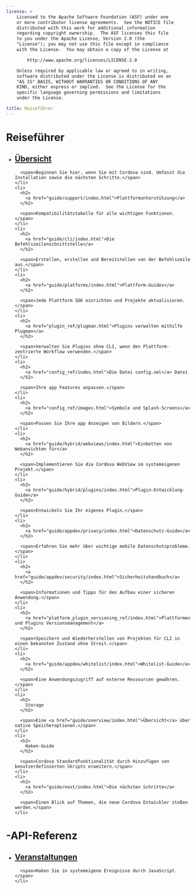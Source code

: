 ```yaml
---
license: >
    Licensed to the Apache Software Foundation (ASF) under one
    or more contributor license agreements.  See the NOTICE file
    distributed with this work for additional information
    regarding copyright ownership.  The ASF licenses this file
    to you under the Apache License, Version 2.0 (the
    "License"); you may not use this file except in compliance
    with the License.  You may obtain a copy of the License at

        http://www.apache.org/licenses/LICENSE-2.0

    Unless required by applicable law or agreed to in writing,
    software distributed under the License is distributed on an
    "AS IS" BASIS, WITHOUT WARRANTIES OR CONDITIONS OF ANY
    KIND, either express or implied.  See the License for the
    specific language governing permissions and limitations
    under the License.

title: Reiseführer
---
```


<div id="old-home">
  <h1>
    Reiseführer
  </h1>

  <ul>
    <li>
      <h2>
        <a href="guide/overview/index.html">Übersicht</a>
      </h2>

      <span>Beginnen Sie hier, wenn Sie mit Cordova sind. Umfasst die Installation sowie die nächsten Schritte.</span>
    </li>
    <li>
      <h2>
        <a href="guide/support/index.html">Plattformunterstützung</a>
      </h2>

      <span>Kompatibilitätstabelle für alle wichtigen Funktionen.</span>
    </li>
    <li>
      <h2>
        <a href="guide/cli/index.html">Die Befehlszeilenschnittstelle</a>
      </h2>

      <span>Erstellen, erstellen und Bereitstellen von der Befehlszeile aus.</span>
    </li>
    <li>
      <h2>
        <a href="guide/platforms/index.html">Plattform-Guides</a>
      </h2>

      <span>Jede Plattform SDK einrichten und Projekte aktualisieren.</span>
    </li>
    <li>
      <h2>
        <a href="plugin_ref/plugman.html">Plugins verwalten mithilfe Plugman</a>
      </h2>

      <span>Verwalten Sie Plugins ohne CLI, wenn den Plattform-zentrierte Workflow verwenden.</span>
    </li>
    <li>
      <h2>
        <a href="config_ref/index.html">Die Datei config.xml</a> Datei
      </h2>

      <span>Ihre app Features anpassen.</span>
    </li>
    <li>
      <h2>
        <a href="config_ref/images.html">Symbole und Splash-Screens</a>
      </h2>

      <span>Passen Sie Ihre app Anzeigen von Bildern.</span>
    </li>
    <li>
      <h2>
        <a href="guide/hybrid/webviews/index.html">Einbetten von Webansichten für</a>
      </h2>

      <span>Implementieren Sie die Cordova WebView im systemeigenen Projekt.</span>
    </li>
    <li>
      <h2>
        <a href="guide/hybrid/plugins/index.html">Plugin-Entwicklung-Guide</a>
      </h2>

      <span>Entwickeln Sie Ihr eigenes Plugin.</span>
    </li>
    <li>
      <h2>
        <a href="guide/appdev/privacy/index.html">Datenschutz-Guide</a>
      </h2>

      <span>Erfahren Sie mehr über wichtige mobile Datenschutzprobleme.</span>
    </li>
    <li>
      <h2>
        <a href="guide/appdev/security/index.html">Sicherheitshandbuch</a>
      </h2>

      <span>Informationen und Tipps für den Aufbau einer sicheren Anwendung.</span>
    </li>
    <li>
      <h2>
        <a href="platform_plugin_versioning_ref/index.html">Plattformen und Plugins Versionsmanagement</a>
      </h2>

      <span>Speichern und Wiederherstellen von Projekten für CLI in einen bekannten Zustand ohne Streit.</span>
    </li>
    <li>
      <h2>
        <a href="guide/appdev/whitelist/index.html">Whitelist-Guide</a>
      </h2>

      <span>Eine Anwendungszugriff auf externe Ressourcen gewähren.</span>
    </li>
    <li>
      <h2>
        Storage
      </h2>

      <span>Eine <a href="guide/overview/index.html">Übersicht</a> über native Speicheroptionen.</span>
    </li>
    <li>
      <h2>
        Haken-Guide
      </h2>

      <span>Cordova Standardfunktionalität durch Hinzufügen von benutzerdefinierten Skripts erweitern.</span>
    </li>
    <li>
      <h2>
        <a href="guide/next/index.html">Die nächsten Schritte</a>
      </h2>

      <span>Einen Blick auf Themen, die neue Cordova Entwickler stoßen werden.</span>
    </li>
  </ul>

  <h1>
    -API-Referenz
  </h1>

  <ul>
    <li>
      <h2>
        <a href="cordova/events/events.html">Veranstaltungen</a>
      </h2>

      <span>Haken Sie in systemeigene Ereignisse durch JavaScript.</span>
    </li>
  </ul>
</div>
